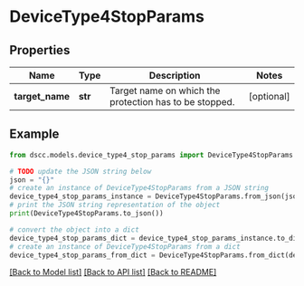 # DeviceType4StopParams


## Properties

Name | Type | Description | Notes
------------ | ------------- | ------------- | -------------
**target_name** | **str** | Target name on which the protection has to be stopped. | [optional] 

## Example

```python
from dscc.models.device_type4_stop_params import DeviceType4StopParams

# TODO update the JSON string below
json = "{}"
# create an instance of DeviceType4StopParams from a JSON string
device_type4_stop_params_instance = DeviceType4StopParams.from_json(json)
# print the JSON string representation of the object
print(DeviceType4StopParams.to_json())

# convert the object into a dict
device_type4_stop_params_dict = device_type4_stop_params_instance.to_dict()
# create an instance of DeviceType4StopParams from a dict
device_type4_stop_params_from_dict = DeviceType4StopParams.from_dict(device_type4_stop_params_dict)
```
[[Back to Model list]](../README.md#documentation-for-models) [[Back to API list]](../README.md#documentation-for-api-endpoints) [[Back to README]](../README.md)


